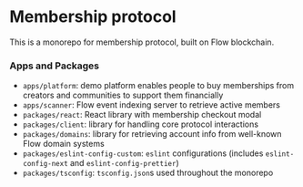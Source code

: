 # Membership protocol

This is a monorepo for membership protocol, built on Flow blockchain.

### Apps and Packages

- `apps/platform`: demo platform enables people to buy memberships from creators and communities to support them financially
- `apps/scanner`: Flow event indexing server to retrieve active members
- `packages/react`: React library with membership checkout modal  
- `packages/client`: library for handling core protocol interactions 
- `packages/domains`: library for retrieving account info from well-known Flow domain systems 
- `packages/eslint-config-custom`: `eslint` configurations (includes `eslint-config-next` and `eslint-config-prettier`)
- `packages/tsconfig`: `tsconfig.json`s used throughout the monorepo
